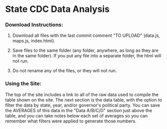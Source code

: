 # State CDC Data Analysis

### Download Instructions:

1) Download all files with the last commit comment "TO UPLOAD" (data.js, maps.js, index.html).

2) Save files to the same folder (any folder, anywhere, as long as they are in the same folder). If you put any file into a separate folder, the html will not run.

3) Do not rename any of the files, or they will not run.

### Using the Site:

The top of the site includes a link to all of the raw data used to compile the table shown on the site. The next section is the data table, with the option to filter the data by state, year, and/or governor's political party. You can save the AVERAGES of this data in the "Data A/B/C/D" section just above the table, and you can take notes below each set of averages so you can remember what filters were applied to generate those numbers.
